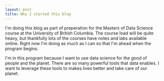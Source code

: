 ```yaml
---
layout: post
title: Why I started this blog
---
```


I'm doing this blog as part of preperation for the Masters of Data Science course at the University of British Columbia. The course load will be quite heavy, but thankfully lots of the courses have notes and labs available online. Right now I'm doing as much as I can so that I'm ahead when the program begins. 

I'm in this program because I want to use data science for the good of people and the planet. There are so many powerful tools that data enables. I want to leverage these tools to makes lives better and take care of our planet.

